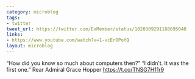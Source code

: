 ```yaml
---
category: microblog
tags:
- twitter
tweet_url: https://twitter.com/ExMember/status/1020309291188695040
links:
- https://www.youtube.com/watch?v=1-vcErOPofQ
layout: microblog
---
```

“How did you know so much about computers then?”
“I didn’t. It was the first one.”
Rear Admiral Grace Hopper
https://t.co/TNSG7H11r9
